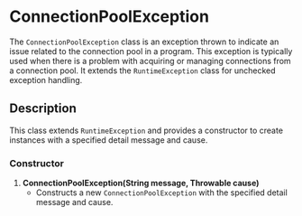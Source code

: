 # ConnectionPoolException

The `ConnectionPoolException` class is an exception thrown to indicate an issue related to the connection pool in a
program. This exception is typically used when there is a problem with acquiring or managing connections from a
connection pool. It extends the `RuntimeException` class for unchecked exception handling.

## Description

This class extends `RuntimeException` and provides a constructor to create instances with a specified detail message and
cause.

### Constructor

1. **ConnectionPoolException(String message, Throwable cause)**
    - Constructs a new `ConnectionPoolException` with the specified detail message and cause.
